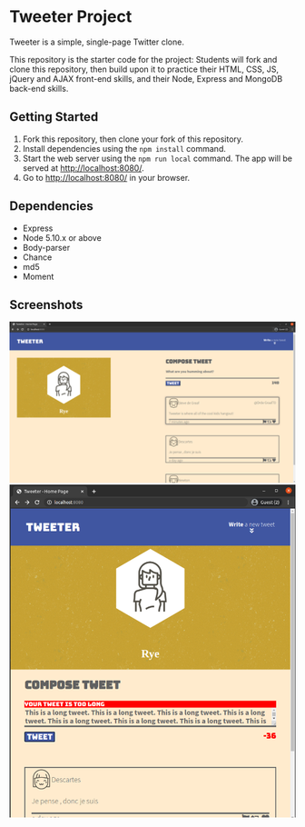 # Tweeter Project

Tweeter is a simple, single-page Twitter clone.

This repository is the starter code for the project: Students will fork and clone this repository, then build upon it to practice their HTML, CSS, JS, jQuery and AJAX front-end skills, and their Node, Express and MongoDB back-end skills.

## Getting Started

1. Fork this repository, then clone your fork of this repository.
2. Install dependencies using the `npm install` command.
3. Start the web server using the `npm run local` command. The app will be served at <http://localhost:8080/>.
4. Go to <http://localhost:8080/> in your browser.

## Dependencies

- Express
- Node 5.10.x or above
- Body-parser
- Chance
- md5
- Moment

## Screenshots
!["Screenshot of Tweeter desktop design"](https://github.com/RGilliss/tweeter/blob/master/docs/Tweeter-desktop.png?raw=true)
!["Screenshot of Tweeter mobile design"](https://github.com/RGilliss/tweeter/blob/master/docs/Tweeter-tablet-mobile%20.png?raw=true)
